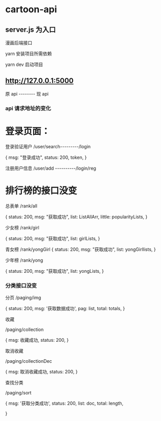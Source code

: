# cartoon-api

## server.js 为入口

漫画后端接口

yarn 安装项目所需依赖

yarn dev 启动项目

## http://127.0.0.1:5000

原 api -------- 现 api

### api 请求地址的变化

# 登录页面：

登录验证用户
/user/search---------/login

{
msg: "登录成功",
status: 200,
token,
}

注册用户信息
/user/add ----------/login/reg

# 排行榜的接口没变

总表单
/rank/all

{
status: 200,
msg: "获取成功",
list: ListAllArr,
little: popularityLists,
}

少女榜
/rank/girl

{
status: 200,
msg: "获取成功",
list: girlLists,
}

青女榜
/rank/yongGirl
{
status: 200,
msg: "获取成功",
list: yongGirllists,
}

少年榜
/rank/yong

{
status: 200,
msg: "获取成功",
list: yongLists,
}

### 分类接口没变

分页
/paging/img 

{
status: 200,
 msg: '获取数据成功',
  pag: list,
 total: totals,
 }

收藏

/paging/collection

{
    msg: 收藏成功,
    status: 200,
}

取消收藏

/paging/collectionDec

{
    msg: 取消收藏成功,
    status: 200,
}

查找分类

/paging/sort

{
        msg: '获取分类成功',
        status: 200,
        list: doc,
        total: length,
      
}